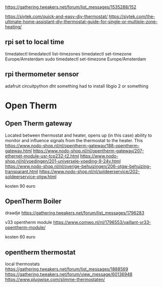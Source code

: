 https://gathering.tweakers.net/forum/list_messages/1535288/152

https://siytek.com/quick-and-easy-diy-thermostat/
https://siytek.com/the-ultimate-home-assistant-diy-thermostat-guide-for-single-or-multiple-zone-heating/

## rpi set to local time
timedatectl
timedatectl list-timezones
timedatectl set-timezone Europe/Amsterdam
sudo timedatectl set-timezone Europe/Amsterdam

## rpi thermometer sensor

adafruit circuitpython dht something
had to install libgio 2 or something



# Open Therm

## Open Therm gateway
Located between thermostat and heater, opens up (in this case) ability to monitor and influence signals from the thermostat to the heater. This 
https://www.nodo-shop.nl/nl/opentherm-gateway/188-opentherm-gateway.html
https://www.nodo-shop.nl/nl/opentherm-gateway/207-ethernet-module-usr-tcp232-t2.html
https://www.nodo-shop.nl/nl/voedingen/201-universele-voeding-9-24v.html
https://www.nodo-shop.nl/nl/overige-behuizingen/206-otgw-behuizing-transparant.html
https://www.nodo-shop.nl/nl/soldeerservice/202-soldeerservice-otgw.html

kosten 90 euro

## OpenTherm Boiler

draadje
https://gathering.tweakers.net/forum/list_messages/1796283

v33 opentherm module
https://www.comwo.nl/nl/1796553/vaillant-vr33-opentherm-module/

kosten 60 euro

## opentherm thermostat

local thermostats
https://gathering.tweakers.net/forum/list_messages/1888569
https://gathering.tweakers.net/forum/view_message/60136948
https://www.plugwise.com/slimme-thermostaten/